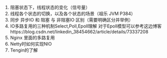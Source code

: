 1. 阻塞状态下，线程状态的变化（信号量）
2. 线程各个状态的切换，以及各个状态的场景（祖乐 JVM  P384）
3. 同步 异步IO  和 阻塞  与 非阻塞IO 区别（需要明确区分并举例）
4. IO多路复用的三种机制Select,Poll,Epoll理解
对于Epoll模型可以参考这边博客https://blog.csdn.net/linkedin_38454662/article/details/73337208
5. Nginx 里面的多路复用
6. Netty时如何实现NIO
7. Tengin的了解
